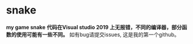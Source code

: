 # snake
**my game snake**
**代码在Visual studio 2019 上无报错，不同的编译器，部分函数的使用可能有一些不同。**
如有bug请提交issues,
这是我的第一个github。
